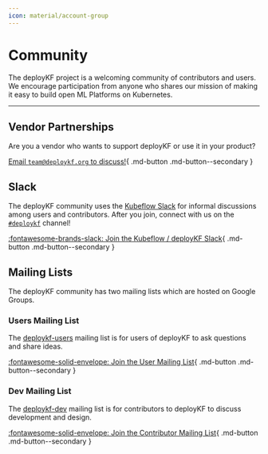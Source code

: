 ```yaml
---
icon: material/account-group
---
```


# Community

The deployKF project is a welcoming community of contributors and users.
We encourage participation from anyone who shares our mission of making it easy to build open ML Platforms on Kubernetes.

---

## Vendor Partnerships
    
Are you a vendor who wants to support deployKF or use it in your product?
    
[Email `team@deploykf.org` to discuss!](mailto:team@deploykf.org?subject=%5BPartnerships%5D%20MY_SUBJECT){ .md-button .md-button--secondary }

## Slack

The deployKF community uses the [Kubeflow Slack](https://www.kubeflow.org/docs/about/community/#kubeflow-slack) for informal discussions among users and contributors.
After you join, connect with us on the [`#deploykf`](https://kubeflow.slack.com/archives/C054H6WLNCB) channel!

[:fontawesome-brands-slack: Join the Kubeflow / deployKF Slack](https://invite.playplay.io/invite?team_id=T7QLHSH6U){ .md-button .md-button--secondary }

## Mailing Lists

The deployKF community has two mailing lists which are hosted on Google Groups.

### Users Mailing List

The [deploykf-users](https://groups.google.com/g/deploykf-users) mailing list is for users of deployKF to ask questions and share ideas.

[:fontawesome-solid-envelope: Join the User Mailing List](https://groups.google.com/g/deploykf-users){ .md-button .md-button--secondary }

### Dev Mailing List

The [deploykf-dev](https://groups.google.com/g/deploykf-dev) mailing list is for contributors to deployKF to discuss development and design.

[:fontawesome-solid-envelope: Join the Contributor Mailing List](https://groups.google.com/g/deploykf-dev){ .md-button .md-button--secondary }
